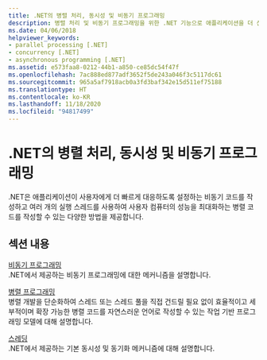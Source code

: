 ```yaml
---
title: .NET의 병렬 처리, 동시성 및 비동기 프로그래밍
description: 병렬 처리 및 비동기 프로그래밍을 위한 .NET 기능으로 애플리케이션을 더 신속하게 대응하고 더 빠르게 실행되도록 설정하는 방법을 알아봅니다.
ms.date: 04/06/2018
helpviewer_keywords:
- parallel processing [.NET]
- concurrency [.NET]
- asynchronous programming [.NET]
ms.assetid: e573faa8-0212-44b1-a850-ce85dc54f47f
ms.openlocfilehash: 7ac888ed877adf3652f5de243a046f3c5117dc61
ms.sourcegitcommit: 965a5af7918acb0a3fd3baf342e15d511ef75188
ms.translationtype: HT
ms.contentlocale: ko-KR
ms.lasthandoff: 11/18/2020
ms.locfileid: "94817499"
---
```

# <a name="parallel-processing-concurrency-and-async-programming-in-net"></a>.NET의 병렬 처리, 동시성 및 비동기 프로그래밍
.NET은 애플리케이션이 사용자에게 더 빠르게 대응하도록 설정하는 비동기 코드를 작성하고 여러 개의 실행 스레드를 사용하여 사용자 컴퓨터의 성능을 최대화하는 병렬 코드를 작성할 수 있는 다양한 방법을 제공합니다.  
  
## <a name="in-this-section"></a>섹션 내용  
 [비동기 프로그래밍](async.md)  
 .NET에서 제공하는 비동기 프로그래밍에 대한 메커니즘을 설명합니다.  
  
 [병렬 프로그래밍](parallel-programming/index.md)  
 병렬 개발을 단순화하여 스레드 또는 스레드 풀을 직접 건드릴 필요 없이 효율적이고 세부적이며 확장 가능한 병렬 코드를 자연스러운 언어로 작성할 수 있는 작업 기반 프로그래밍 모델에 대해 설명합니다.  

 [스레딩](threading/index.md)  
 .NET에서 제공하는 기본 동시성 및 동기화 메커니즘에 대해 설명합니다.  
